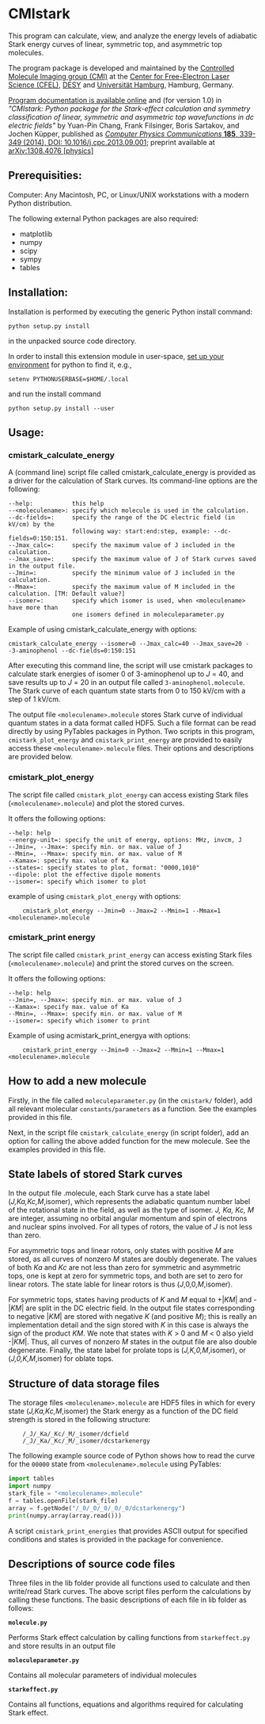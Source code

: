 # CMIstark

This program can calculate, view, and analyze the energy levels of adiabatic
Stark energy curves of linear, symmetric top, and asymmetric top molecules.

The program package is developed and maintained by the [Controlled Molecule
Imaging group (CMI)](https://www.controlled-molecule-imaging.org) at the [Center
for Free-Electron Laser Science (CFEL)](https://www.cfel.de),
[DESY](https://www.desy.de) and [Universität
Hamburg](https://www.uni-hamburg.de), Hamburg, Germany.

[Program documentation is available online](https://cmistark.readthedocs.io) and
(for version 1.0) in _"CMIstark: Python package for the Stark-effect calculation
and symmetry classification of linear, symmetric and asymmetric top
wavefunctions in dc electric fields"_ by Yuan-Pin Chang, Frank Filsinger, Boris
Sartakov, and Jochen Küpper, published as [_Computer Physics Communications_
**185**, 339-349 (2014), DOI:
10.1016/j.cpc.2013.09.001](https://dx.doi.org/10.1016/j.cpc.2013.09.001);
preprint available at [arXiv:1308.4076
[physics]](http://arxiv.org/abs/1308.4076)


## Prerequisities:

Computer: Any Macintosh, PC, or Linux/UNIX workstations with a modern Python
distribution.

The following external Python packages are also required:
 - matplotlib
 - numpy
 - scipy
 - sympy
 - tables


## Installation:

Installation is performed by executing the generic Python install command:
```shell
python setup.py install
```
in the unpacked source code directory.

In order to install this extension module in user-space, [set up your
environment](https://docs.python.org/3/using/cmdline.html#envvar-PYTHONUSERBASE)
for python to find it, e.g.,
```shell
setenv PYTHONUSERBASE=$HOME/.local
```
and run the install command
```shell
python setup.py install --user
```


## Usage:

### cmistark_calculate_energy

A (command line) script file called cmistark_calculate_energy is provided as a
driver for the calculation of Stark curves. Its command-line options are the
following:
```plain
--help:           this help
--<moleculename>: specify which molecule is used in the calculation.
--dc-fields=:     specify the range of the DC electric field (in kV/cm) by the
                  following way: start:end:step, example: --dc-fields=0:150:151.
--Jmax_calc=:     specify the maximum value of J included in the calculation.
--Jmax_save=:     specify the maximum value of J of Stark curves saved in the output file.
--Jmin=:          specify the minimum value of J included in the calculation.
--Mmax=:          specify the maximum value of M included in the calculation. [TM: Default value?]
--isomer=:        specify which isomer is used, when <moleculename> have more than
                  one isomers defined in moleculeparameter.py
```
Example of using cmistark_calculate_energy with options:
```shell
cmistark_calculate_energy --isomer=0 --Jmax_calc=40 --Jmax_save=20 --3-aminophenol --dc-fields=0:150:151
```

After executing this command line, the script will use cmistark packages to
calculate stark energies of isomer 0 of 3-aminophenol up to _J_ = 40, and save
results up to _J_ = 20 in an output file called `3-aminophenol.molecule`. The
Stark curve of each quantum state starts from 0 to 150 kV/cm with a step of
1 kV/cm.

The output file `<moleculename>.molecule` stores Stark curve of individual
quantum states in a data format called HDF5. Such a file format can be read
directly by using PyTables packages in Python. Two scripts in this program,
`cmistark_plot_energy` and `cmistark_print_energy` are provided to easily access
these `<moleculename>.molecule` files. Their options and descriptions are provided
below.


### cmistark_plot_energy

The script file called `cmistark_plot_energy` can access existing Stark files
(`<moleculename>.molecule`) and plot the stored curves.

It offers the following options:
```plain
--help: help
--energy-unit=: specify the unit of energy, options: MHz, invcm, J
--Jmin=, --Jmax=: specify min. or max. value of J
--Mmin=, --Mmax=: specify min. or max. value of M
--Kamax=: specify max. value of Ka
--states=: specify states to plot, format: "0000,1010"
--dipole: plot the effective dipole moments
--isomer=: specify which isomer to plot
```
example of using `cmistark_plot_energy` with options:
```shell
    cmistark_plot_energy --Jmin=0 --Jmax=2 --Mmin=1 --Mmax=1 <moleculename>.molecule
```


### cmistark_print energy

The script file called `cmistark_print_energy` can access existing Stark files
(`<moleculename>.molecule`) and print the stored curves on the screen.

It offers the following options:
```plain
--help: help
--Jmin=, --Jmax=: specify min. or max. value of J
--Kamax=: specify max. value of Ka
--Mmin=, --Mmax=: specify min. or max. value of M
--isomer=: specify which isomer to print
```
Example of using acmistark_print_energya with options:
```
    cmistark_print_energy --Jmin=0 --Jmax=2 --Mmin=1 --Mmax=1 <moleculename>.molecule
```


## How to add a new molecule

Firstly, in the file called `moleculeparameter.py` (in the `cmistark/` folder),
add all relevant molecular `constants/parameters` as a function. See the
examples provided in this file.

Next, in the script file `cmistark_calculate_energy` (in script folder), add an
option for calling the above added function for the mew molecule. See the
examples provided in this file.


## State labels of stored Stark curves

In the output file <moleculename>.molecule, each Stark curve has a state label
(_J,Ka,Kc,M_,isomer), which represents the adiabatic quantum number label of the
rotational state in the field, as well as the type of isomer. _J, Ka, Kc, M_ are
integer, assuming no orbital angular momentum and spin of electrons and nuclear
spins involved. For all types of rotors, the value of _J_ is not less than zero.

For asymmetric tops and linear rotors, only states with positive _M_ are stored,
as all curves of nonzero _M_ states are doubly degenerate. The values of both
_Ka_ and _Kc_ are not less than zero for symmetric and asymmetric tops, one is
kept at zero for symmetric tops, and both are set to zero for linear rotors. The
state lable for linear rotors is thus (_J_,0,0,_M_,isomer).

For symmetric tops, states having products of _K_ and _M_ equal to +|_KM_| and
-|_KM_| are split in the DC electric field. In the output file states
corresponding to negative |_KM_| are stored with negative _K_ (and positive
_M_); this is really an implementation detail and the sign stored with _K_ in
this case is always the sign of the product _KM_. We note that states with
_K_ > 0 and _M_ < 0 also yield -|_KM_|. Thus, all curves of nonzero _M_ states
in the output file are also double degenerate. Finally, the state label for
prolate tops is (_J,K,0,M_,isomer), or (_J,0,K,M_,isomer) for oblate tops.



## Structure of data storage files


The storage files `<moleculename>.molecule` are HDF5 files in which for every
state (_J,Ka,Kc,M_,isomer) the Stark energy as a function of the DC field
strength is stored in the following structure:

```plain
    /_J/_Ka/_Kc/_M/_isomer/dcfield
    /_J/_Ka/_Kc/_M/_isomer/dcstarkenergy
```

The following example source code of Python shows how to read the curve for the
`00000` state from `<moleculename>.molecule` using PyTables:

```python
import tables
import numpy
stark_file = "<moleculename>.molecule"
f = tables.openFile(stark_file)
array = f.getNode("/_0/_0/_0/_0/_0/dcstarkenergy")
print(numpy.array(array.read()))
```

A script `cmistark_print_energies` that provides ASCII output for specified
conditions and states is provided in the package for convenience.



## Descriptions of source code files

Three files in the lib folder provide all functions used to calculate and then
write/read Stark curves. The above script files perform the calculations by
calling these functions. The basic descriptions of each file in lib folder as
follows:

**`molecule.py`**

Performs Stark effect calculation by calling functions from `starkeffect.py` and
store results in an output file

**`moleculeparameter.py`**

Contains all molecular parameters of individual molecules

**`starkeffect.py`**

Contains all functions, equations and algorithms required for calculating Stark
effect.



<!-- Put Emacs local variables into HTML comment
Local Variables:
coding: utf-8
fill-column: 80
End:
-->
